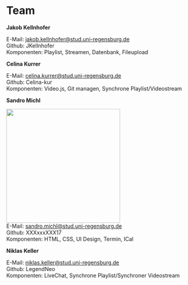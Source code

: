 # Team

**Jakob Kellnhofer**

E-Mail: jakob.kellnhofer@stud.uni-regensburg.de<br>
Github: JKellnhofer<br>
Komponenten: Playlist, Streamen, Datenbank, Fileupload<br>

**Celina Kurrer**

E-Mail: celina.kurrer@stud.uni-regensburg.de<br>
Github: Celina-kur<br>
Komponenten: Video.js, Git managen, Synchrone Playlist/Videostream<br>

**Sandro Michl**

<img height="300" src="https://cdn.discordapp.com/attachments/806433890486845460/826752838557892628/SandroBild.PNG" /><br>
E-Mail: sandro.michl@stud.uni-regensburg.de<br>
Github: XXXxxxXXX17<br>
Komponenten: HTML, CSS, UI Design, Termin, ICal

**Niklas Keller**

E-Mail: niklas.keller@stud.uni-regensburg.de<br>
Github: LegendNeo<br>
Komponenten: LiveChat, Synchrone Playlist/Synchroner Videostream
